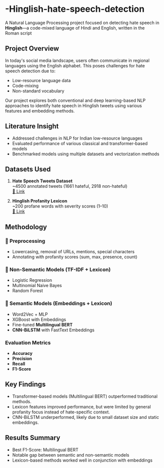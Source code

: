 # -Hinglish-hate-speech-detection

A Natural Language Processing project focused on detecting hate speech in **Hinglish**—a code-mixed language of Hindi and English, written in the Roman script

##  Project Overview

In today's social media landscape, users often communicate in regional languages using the English alphabet. This poses challenges for hate speech detection due to:

- Low-resource language data
- Code-mixing
- Non-standard vocabulary

Our project explores both conventional and deep learning-based NLP approaches to identify hate speech in Hinglish tweets using various features and embedding methods.

## Literature Insight

- Addressed challenges in NLP for Indian low-resource languages
- Evaluated performance of various classical and transformer-based models
- Benchmarked models using multiple datasets and vectorization methods

## Datasets Used

1. **Hate Speech Tweets Dataset**  
   ~4500 annotated tweets (1661 hateful, 2918 non-hateful)  
   [🔗 Link](https://github.com/victor7246/Hinglish_Hate_Detection/blob/2ada87ccff36841c73e75a3ed7651be498839422/data/raw/Hate-speech-dataset/hate_speech.tsv)

2. **Hinglish Profanity Lexicon**  
   ~200 profane words with severity scores (1–10)  
   [🔗 Link](https://github.com/pmathur5k10/Hinglish-Offensive-Text-Classification/blob/68d6d6eacfc2b53530764b48faea532ffeba5d45/Hinglish_Profanity_List.csv)

## Methodology

### 🔹 Preprocessing
- Lowercasing, removal of URLs, mentions, special characters
- Annotating with profanity scores (sum, max, presence, count)

### 🔹 Non-Semantic Models (TF-IDF + Lexicon)
- Logistic Regression
- Multinomial Naive Bayes
- Random Forest

### 🔹 Semantic Models (Embeddings + Lexicon)
- Word2Vec + MLP
- XGBoost with Embeddings
- Fine-tuned **Multilingual BERT**
- **CNN-BiLSTM** with FastText Embeddings

### Evaluation Metrics
- **Accuracy**
- **Precision**
- **Recall**
- **F1-Score**

## Key Findings

- Transformer-based models (Multilingual BERT) outperformed traditional methods.
- Lexicon features improved performance, but were limited by general profanity focus instead of hate-specific context.
- CNN-BiLSTM underperformed, likely due to small dataset size and static embeddings.

## Results Summary

- Best F1-Score: Multilingual BERT
- Notable gap between semantic and non-semantic models
- Lexicon-based methods worked well in conjunction with embeddings
